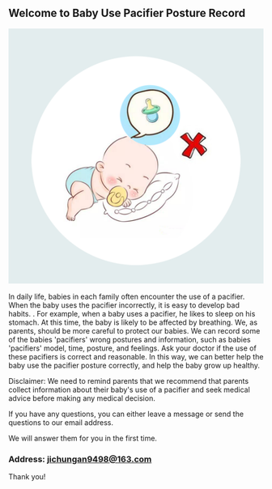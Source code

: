 ## Welcome to Baby Use Pacifier Posture Record

![Image](icon-1024.png)

In daily life, babies in each family often encounter the use of a pacifier. When the baby uses the pacifier incorrectly, it is easy to develop bad habits. . For example, when a baby uses a pacifier, he likes to sleep on his stomach. At this time, the baby is likely to be affected by breathing. We, as parents, should be more careful to protect our babies. We can record some of the babies 'pacifiers' wrong postures and information, such as babies 'pacifiers' model, time, posture, and feelings. Ask your doctor if the use of these pacifiers is correct and reasonable. In this way, we can better help the baby use the pacifier posture correctly, and help the baby grow up healthy.

Disclaimer: We need to remind parents that we recommend that parents collect information about their baby's use of a pacifier and seek medical advice before making any medical decision.


If you have any questions, you can either leave a message or send the questions to our email address.

We will answer them for you in the first time.

### Address: jichungan9498@163.com

Thank you!
